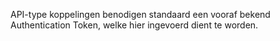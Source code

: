 API-type koppelingen benodigen standaard een vooraf bekend Authentication Token, welke hier ingevoerd dient te worden.